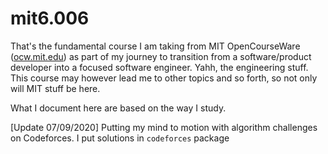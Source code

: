 # mit6.006
That's the fundamental course I am taking from MIT OpenCourseWare ([ocw.mit.edu](https://ocw.mitd.edu)) as part of my 
journey to transition from a software/product developer into a focused software engineer. Yahh, the engineering stuff.
This course may however lead me to other topics and so forth, so not only will MIT stuff be here. 

What I document here are based on the way I study.

[Update 07/09/2020]
Putting my mind to motion with algorithm challenges on Codeforces. I put solutions in `codeforces` package
